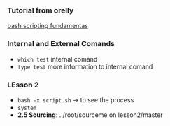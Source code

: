 ### Tutorial from orelly
[bash scripting fundamentas](https://learning.oreilly.com/videos/bash-scripting-fundamentals/9780134541730/9780134541730-BSHF_01_03/)


### Internal and External Comands
- `which test` internal comand
- `type test` more information to internal comand

### LEsson 2
- `bash -x script.sh` -> to see the process
- `system`
- **2.5 Sourcing**: . /root/sourceme on lesson2/master